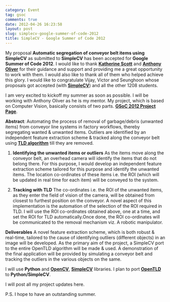 ```yaml
---
category: Event
tag: gsoc
comments: true
date: 2012-04-26 16:23:58
layout: post
slug: simplecv-google-summer-of-code-2012
title: SimpleCV - Google Summer of Code 2012
---
```


My proposal **Automatic segregation of conveyor belt items using SimpleCV** as submitted to **SimpleCV** has been accepted for **Google Summer of Code 2012**. I would like to thank **[Katherine Scott](http://www.kscottz.com/)** and **[Anthony Oliver](http://www.anthonyoliver.net/)** for their guidance and support and providing me a great opportunity to work with them. I would also like to thank all of them who helped achieve this glory. I would like to congratulate Vijay, Victor and Seunghoon whose proposals got accepted (with [**SimpleCV**](http://simplecv.org/)) and all the other 1208 students.

I am very excited to kickoff my summer as soon as possible. I will be working with Anthony Oliver as he is my mentor. My project, which is based on Computer Vision, basically consists of two parts. **[GSoC 2012 Project Page](http://www.google-melange.com/gsoc/project/google/gsoc2012/jayrambhia/5001)**.

**Abstract**:
Automating the process of removal of garbage/debris (unwanted items) from conveyor line systems in factory workflows, thereby segregating wanted & unwanted items. Outliers are identified by an independent feature extraction scheme & tracked along the conveyor belt using **[TLD algorithm](http://info.ee.surrey.ac.uk/Personal/Z.Kalal/tld.html)** till they are removed.

1. **Identifying the unwanted items or outliers**
As the items move along the conveyor belt, an overhead camera will identify the items that do not belong there. For this purpose, I would develop an independent feature extraction scheme tailored for this purpose and identify the unwanted items. The location co-ordinates of these items i.e. the ROI (which will be updated in real time for each item) will be conveyed to the system.

2. **Tracking with TLD**
The co-ordinates i.e. the ROI of the unwanted items, as they enter the field of vision of the camera, will be obtained from closest to furthest position on the conveyor. A novel aspect of this implementation is the automation of the selection of the ROI required in TLD. I will use the ROI co-ordinates obtained above, one at a time, and set the ROI for TLD automatically.Once done, the ROI co-ordinates will be communicated to the removal mechanism viz. A robotic manipulator.


**Deliverables**
A novel feature extraction scheme, which is both robust & real-time, tailored to the cause of identifying outliers (different objects) in an image will be developed. As the primary aim of the project, a SimpleCV port to the entire OpenTLD algorithm will be made & used. A demonstration of the final application will be provided by simulating a conveyor belt and tracking the outliers in the various objects on the same.

I will use **Python** and [**OpenCV**](http://opencv.willowgarage.com/wiki/), [**SimpleCV**](https://github.com/ingenuitas/SimpleCV/) libraries. I plan to port [**OpenTLD**](https://github.com/zk00006/OpenTLD) to **Python/SimpleCV**.

I will post all my project updates here.

P.S. I hope to have an outstanding summer.
